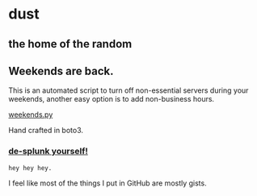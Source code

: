 # dust

## the home of the random

## Weekends are back.

This is an automated script to turn off non-essential servers during your weekends, another easy option is to add non-business hours.

[weekends.py](weekends.py)

Hand crafted in boto3.



### [de-splunk yourself!](de-splunk-yourself.md)

    hey hey hey.

I feel like most of the things I put in GitHub are mostly gists.
